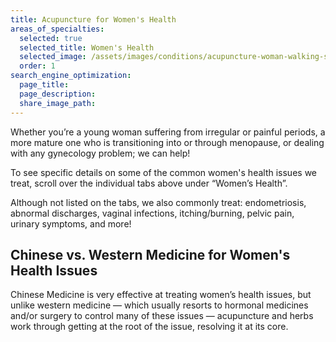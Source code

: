 ```yaml
---
title: Acupuncture for Women's Health
areas_of_specialties:
  selected: true
  selected_title: Women's Health
  selected_image: /assets/images/conditions/acupuncture-woman-walking-square.jpg
  order: 1
search_engine_optimization:
  page_title:
  page_description:
  share_image_path:
---
```


Whether you’re a young woman suffering from irregular or painful periods, a more mature one who is transitioning into or through menopause, or dealing with any gynecology problem; we can help!

To see specific details on some of the common women's health issues we treat, scroll over the individual tabs above under “Women’s Health”.

Although not listed on the tabs, we also commonly treat: endometriosis, abnormal discharges, vaginal infections, itching/burning, pelvic pain, urinary symptoms, and more!

## Chinese vs. Western Medicine for Women's Health Issues

Chinese Medicine is very effective at treating women’s health issues, but unlike western medicine — which usually resorts to hormonal medicines and/or surgery to control many of these issues — acupuncture and herbs work through getting at the root of the issue, resolving it at its core.

&nbsp;